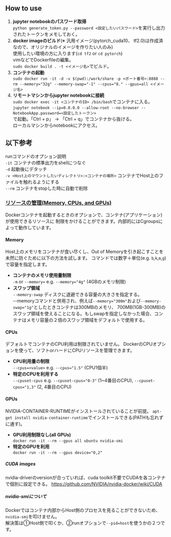## How to use
1. **jupyter notebookのパスワード取得**    
`python generate_token.py --password <設定したいパスワード>`を実行し出力されたトークンをメモしておく。  
2. **docker imageのビルド**(※ 汎用イメージ(pytorch_cuda10、 tf2.0)は作成済なので、オリジナルのイメージを作りたい人のみ)  
使用したい環境の方に入ります(`cd tf2` or `cd pytorch`)  
vimなどでDockerfileの編集。  
`sudo docker build . -t <イメージ名>`でビルド。
3. **コンテナの起動**  
`sudo docker run -it -d -v $(pwd):/work/share -p <ポート番号>:8888 --rm --memory="32g" --memory-swap="-1" --cpus="8." --gpus=all <イメージ名> `
4. **リモートマシンからjupyter notebookに接続**  
`sudo docker exec -it <コンテナのID> /bin/bash`でコンテナに入る。  
`jupyter notebook --ip=0.0.0.0 --allow-root --no-browser --NotebookApp.password=<設定したトークン>`  
で起動。「Ctrl + p」 -> 「Ctrl + q」でコンテナから抜ける。    
ローカルマシンからnotebookにアクセス。
  
## 以下参考
runコマンドのオプション説明  
`-it` コンテナの標準出力をshellにつなぐ  
`-d` 起動後にデタッチ    
`-v <Host上のマウントしたいディレクトリ>:<コンテナの場所>` コンテナでHost上のファイルを触れるようにする  
`--rm` コンテナをstopした時に自動で削除  

### [リソースの管理(Memory, CPUs, and GPUs)](https://docs.docker.com/config/containers/resource_constraints/)
Dockerコンテナを起動するときのオプションで、コンテナ(アプリケーション)が使用できるリソースに
制限をかけることができます。内部的にはCgroupsによって動作しています。
#### Memory
Host上のメモリをコンテナが食い尽くし、Out of Memoryを引き起こすことを未然に防ぐために以下の方法を試します。
コマンドでは数字＋単位(e.g. `b`,`k`,`m`,`g`)で容量を指定します。

* **コンテナのメモリ使用量制限**  
`-m` or `--memory=` e.g. `--memory="4g"` (4GBのメモリ制限)
* **スワップ領域**  
`--memory-swap`
ディスクに退避できる容量の大きさを指定する。  
--memoryコマンドと併用され、例えば`--memory="300m"`および`--memory-swap="1g"`としたときコンテナは300MBのメモリ、
700MB(1GB-300MB)のスワップ領域を使えることになる。もしswapを指定しなかった場合、コンテナはメモリ容量の２倍のスワップ領域をデフォルトで使用する。

#### CPUs
デフォルトでコンテナのCPU利用は制限されていません。
DockerのCPUオプションを使って、ソフトorハードにCPUリソースを管理できます。
* **CPU利用量の制限**  
`--cpus=<value>` e.g. `--cpus="1.5"` (CPU1個半)
* **特定のCPUを利用する**  
`--cpuset-cpus` e.g. `--cpuset-cpus="0-3"` (1~4番目のCPU), `--cpuset-cpus="1,3"` (2, 4番目のCPU)

#### GPUs
NVIDIA-CONTAINER-RUNTIMEがインストールされていることが前提。
`apt-get install nvidia-container-runtime`でインストールできる(PATHも忘れずに通す)。
* **GPU利用制限なし(all GPUs)**  
`docker run -it --rm --gpus all ubuntu nvidia-smi`
* **特定のGPUを利用**  
`docker run -it --rm --gpus device="0,2"`
##### CUDA images
nvidia-driverのversionが合っていれば、cuda toolkit不要でCUDAを各コンテナで個別に設定できる。
https://github.com/NVIDIA/nvidia-docker/wiki/CUDA
##### nvidia-smiについて
Dockerではコンテナ内部からHost側のプロセスを見ることができないため、`nvidia-smi`を叩けません。  
解決策は①Host側で叩くか、②runオプションで`--pid=host`を使うかの２つです。 
